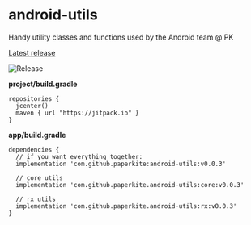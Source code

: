 # android-utils
Handy utility classes and functions used by the Android team @ PK

<a href=https://jitpack.io/#paperkite/android-utils>Latest release</a> 

![Release](https://jitpack.io/v/paperkite/android-utils.svg)

**project/build.gradle**
```
repositories {
  jcenter()
  maven { url "https://jitpack.io" }
}
```

**app/build.gradle**
```
dependencies {
  // if you want everything together:
  implementation 'com.github.paperkite:android-utils:v0.0.3'
  
  // core utils
  implementation 'com.github.paperkite.android-utils:core:v0.0.3'
  
  // rx utils
  implementation 'com.github.paperkite.android-utils:rx:v0.0.3'
}
```
